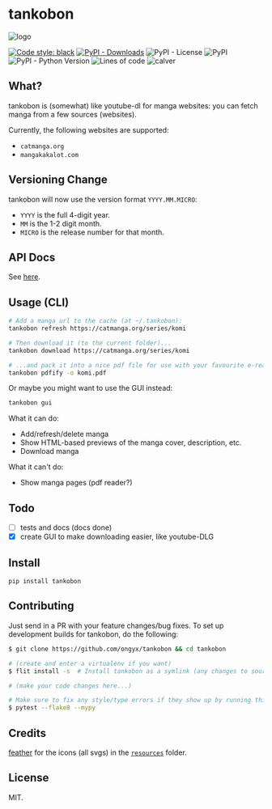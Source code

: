 # tankobon

![logo](https://raw.githubusercontent.com/ongyx/tankobon/master/resources/logo.jpg "tankobon")

[![Code style: black](https://img.shields.io/badge/code%20style-black-000000.svg)](https://github.com/psf/black)
[![PyPI - Downloads](https://img.shields.io/pypi/dm/tankobon)](https://pypi.org/project/tankobon)
![PyPI - License](https://img.shields.io/pypi/l/tankobon)
![PyPI](https://img.shields.io/pypi/v/tankobon)
![PyPI - Python Version](https://img.shields.io/pypi/pyversions/tankobon)
![Lines of code](https://img.shields.io/tokei/lines/github/ongyx/tankobon)
![calver](https://img.shields.io/badge/calver-YY.MM.MICRO-22bfda.svg)

## What?

tankobon is (somewhat) like youtube-dl for manga websites: you can fetch manga from a few sources (websites).

Currently, the following websites are supported:

- `catmanga.org`
- `mangakakalot.com`

## Versioning Change

tankobon will now use the version format `YYYY.MM.MICRO`:

- `YYYY` is the full 4-digit year.
- `MM` is the 1-2 digit month.
- `MICRO` is the release number for that month.

## API Docs

See [here](API.md).

## Usage (CLI)

```bash
# Add a manga url to the cache (at ~/.tankobon):
tankobon refresh https://catmanga.org/series/komi

# Then download it (to the current folder)...
tankobon download https://catmanga.org/series/komi

# ...and pack it into a nice pdf file for use with your favourite e-reader.
tankobon pdfify -o komi.pdf
```

Or maybe you might want to use the GUI instead:

```bash
tankobon gui
```

What it can do:

- Add/refresh/delete manga
- Show HTML-based previews of the manga cover, description, etc.
- Download manga

What it can't do:

- Show manga pages (pdf reader?)

## Todo

- [ ] tests and docs (docs done)
- [x] create GUI to make downloading easier, like youtube-DLG

## Install

`pip install tankobon`

## Contributing

Just send in a PR with your feature changes/bug fixes. To set up development builds for tankobon, do the following:

```bash
$ git clone https://github.com/ongyx/tankobon && cd tankobon

# (create and enter a virtualenv if you want)
$ flit install -s  # Install tankobon as a symlink (any changes to source code will be reflected immediately)

# (make your code changes here...)

# Make sure to fix any style/type errors if they show up by running this.
$ pytest --flake8 --mypy
```

## Credits

[feather](https://github.com/feathericons/feather) for the icons (all svgs) in the [`resources`](./resources) folder.

## License

MIT.
